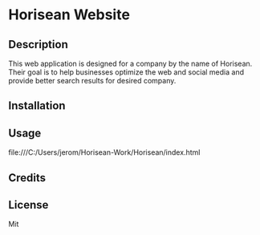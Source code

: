 # Horisean Website

## Description

This web application is designed for a company by the name of Horisean. Their goal is to help businesses optimize the web and social media and provide better search results for desired company.

## Installation



## Usage

file:///C:/Users/jerom/Horisean-Work/Horisean/index.html

## Credits



## License

Mit